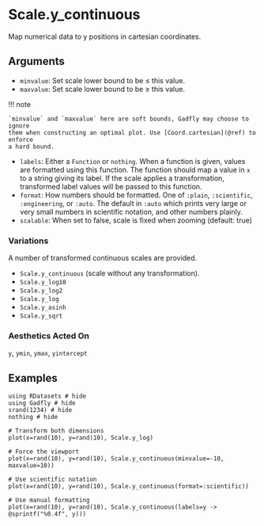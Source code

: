 # Scale.y_continuous

Map numerical data to y positions in cartesian coordinates.

## Arguments

  * `minvalue`: Set scale lower bound to be ≤ this value.
  * `maxvalue`: Set scale lower bound to be ≥ this value.

!!! note

    `minvalue` and `maxvalue` here are soft bounds, Gadfly may choose to ignore
    them when constructing an optimal plot. Use [Coord.cartesian](@ref) to enforce
    a hard bound.

  * `labels`: Either a `Function` or `nothing`. When a
    function is given, values are formatted using this function. The function
    should map a value in `x` to a string giving its label. If the scale
    applies a transformation, transformed label values will be passed to this
    function.
  * `format`: How numbers should be formatted. One of `:plain`, `:scientific`,
    `:engineering`, or `:auto`. The default in `:auto` which prints very large or very small
    numbers in scientific notation, and other numbers plainly.
  * `scalable`: When set to false, scale is fixed when zooming (default: true)

### Variations

A number of transformed continuous scales are provided.

  * `Scale.y_continuous` (scale without any transformation).
  * `Scale.y_log10`
  * `Scale.y_log2`
  * `Scale.y_log`
  * `Scale.y_asinh`
  * `Scale.y_sqrt`


### Aesthetics Acted On

`y`, `ymin`, `ymax`, `yintercept`

## Examples

```@example 1
using RDatasets # hide
using Gadfly # hide
srand(1234) # hide
nothing # hide
```

```@example 1
# Transform both dimensions
plot(x=rand(10), y=rand(10), Scale.y_log)
```

```@example 1
# Force the viewport
plot(x=rand(10), y=rand(10), Scale.y_continuous(minvalue=-10, maxvalue=10))
```

```@example 1
# Use scientific notation
plot(x=rand(10), y=rand(10), Scale.y_continuous(format=:scientific))
```

```@example 1
# Use manual formatting
plot(x=rand(10), y=rand(10), Scale.y_continuous(labels=y -> @sprintf("%0.4f", y)))
```
